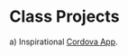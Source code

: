 # Class Projects

a) Inspirational [Cordova App](https://github.com/matamalaortiz/Always-On-Always-Connected/tree/master/cordovaApp).
